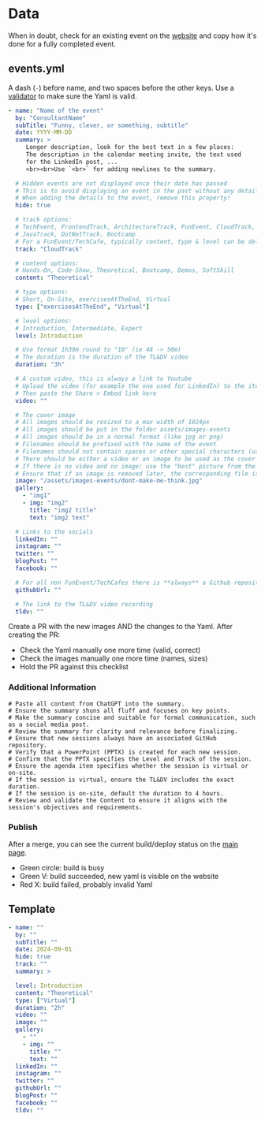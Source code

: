 # Data

When in doubt, check for an existing event on the [website](https://itenium.be/Competence-Center/events)
and copy how it's done for a fully completed event.


## events.yml

A dash (`-`) before name, and two spaces before the other keys.
Use a [validator](https://www.yamllint.com/) to make sure the Yaml is valid.


```yaml
- name: "Name of the event"
  by: "ConsultantName"
  subTitle: "Funny, clever, or something, subtitle"
  date: YYYY-MM-DD
  summary: >
     Longer description, look for the best text in a few places:
     The description in the calendar meeting invite, the text used
     for the LinkedIn post, ...
     <br><br>Use `<br>` for adding newlines to the summary.

  # Hidden events are not displayed once their date has passed
  # This is to avoid displaying an event in the past without any details added to it
  # When adding the details to the event, remove this property!
  hide: true

  # track options:
  # TechEvent, FrontendTrack, ArchitectureTrack, FunEvent, CloudTrack, QAEvent, TechCafe
  # JavaTrack, DotNetTrack, Bootcamp
  # For a FunEvent/TechCafe, typically content, type & level can be deleted
  track: "CloudTrack"

  # content options:
  # Hands-On, Code-Show, Theoretical, Bootcamp, Demos, SoftSkill
  content: "Theoretical"

  # type options:
  # Short, On-Site, exercisesAtTheEnd, Virtual
  type: ["exercisesAtTheEnd", "Virtual"]

  # level options:
  # Introduction, Intermediate, Expert
  level: Introduction

  # Use format 1h30m round to "10" (ie 48 -> 50m)
  # The duration is the duration of the TL&DV video
  duration: "3h"

  # A custom video, this is always a link to Youtube
  # Upload the video (for example the one used for LinkedIn) to the itenium YT channel
  # Then paste the Share > Embed link here
  video: ""

  # The cover image
  # All images should be resized to a max width of 1024px
  # All images should be put in the folder assets/images-events
  # All images should be in a normal format (like jpg or png)
  # Filenames should be prefixed with the name of the event
  # Filenames should not contain spaces or other special characters (use dashes)
  # There should be either a video or an image to be used as the cover image.
  # If there is no video and no image: use the "best" picture from the gallery.
  # Ensure that if an image is removed later, the corresponding file is also deleted.
  image: "/assets/images-events/dont-make-me-think.jpg"
  gallery:
    - "img1"
    - img: "img2"
      title: "img2 title"
      text: "img2 text"

  # Links to the socials
  linkedIn: ""
  instagram: ""
  twitter: ""
  blogPost: ""
  facebook: ""

  # For all non FunEvent/TechCafes there is **always** a Github repository
  githubUrl: ""

  # The link to the TL&DV video recording
  tldv: ""
```
Create a PR with the new images AND the changes to the Yaml.
After creating the PR:
- Check the Yaml manually one more time (valid, correct)
- Check the images manually one more time (names, sizes)
- Hold the PR against this checklist

### Additional Information
    # Paste all content from ChatGPT into the summary.
    # Ensure the summary shuns all fluff and focuses on key points.
    # Make the summary concise and suitable for formal communication, such as a social media post.
    # Review the summary for clarity and relevance before finalizing.
    # Ensure that new sessions always have an associated GitHub repository.
    # Verify that a PowerPoint (PPTX) is created for each new session.
    # Confirm that the PPTX specifies the Level and Track of the session.
    # Ensure the agenda item specifies whether the session is virtual or on-site.
    # If the session is virtual, ensure the TL&DV includes the exact duration.
    # If the session is on-site, default the duration to 4 hours.
    # Review and validate the Content to ensure it aligns with the session's objectives and requirements.

### Publish

After a merge, you can see the current build/deploy status on the
[main page](https://github.com/itenium-be/Competence-Center).

- Green circle: build is busy
- Green V: build succeeded, new yaml is visible on the website
- Red X: build failed, probably invalid Yaml


## Template

```yaml
- name: ""
  by: ""
  subTitle: ""
  date: 2024-09-01
  hide: true
  track: ""
  summary: >

  level: Introduction
  content: "Theoretical"
  type: ["Virtual"]
  duration: "2h"
  video: ""
  image: ""
  gallery:
    - ""
    - img: ""
      title: ""
      text: ""
  linkedIn: ""
  instagram: ""
  twitter: ""
  githubUrl: ""
  blogPost: ""
  facebook: ""
  tldv: ""
```
